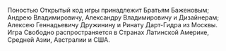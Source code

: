 Поностью Открытый код игры принадлежит Братьям Баженовым; Андрею Владимировичу, Александру Владимировичу и Дизайнерам; Алексею Геннадьевичу Дружинину и Ринату Дарт-Гидра из Москвы. Игра Свободно распространяется в Странах Латинской Америке, Средней Азии, Австралии и США.
